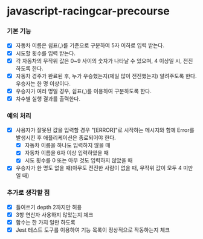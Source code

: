 # javascript-racingcar-precourse

### 기본 기능

- [x] 자동차 이름은 쉼표(,)를 기준으로 구분하여 5자 이하로 입력 받는다.
- [x] 시도할 횟수를 입력 받는다.
- [x] 각 자동차의 무작위 값은 0~9 사이의 숫자가 나타날 수 있으며, 4 이상일 시, 전진하도록 한다.
- [x] 자동차 경주가 완료된 후, 누가 우승했는지(제일 많이 전진했는지) 알려주도록 한다. 우승자는 한 명 이상이다.
- [x] 우승자가 여러 명일 경우, 쉼표(,)를 이용하여 구분하도록 한다.
- [x] 차수별 실행 결과를 출력한다.

### 예외 처리

- [x] 사용자가 잘못된 값을 입력할 경우 "[ERROR]"로 시작하는 메시지와 함께 Error를 발생시킨 후 애플리케이션은 종료되어야 한다.
  - [x] 자동차 이름을 하나도 입력하지 않을 때
  - [x] 자동차 이름을 6자 이상 입력하였을 때
  - [x] 시도 횟수를 0 또는 아무 것도 입력하지 않았을 때
- [x] 우승자가 한 명도 없을 때(아무도 전진한 사람이 없을 때, 무작위 값이 모두 4 미만일 때)

### 추가로 생각할 점

- [x] 들여쓰기 depth 2까지만 허용
- [x] 3항 연산자 사용하지 않았는지 체크
- [x] 함수는 한 가지 일만 하도록
- [x] Jest 테스트 도구를 이용하여 기능 목록이 정상적으로 작동하는지 체크
